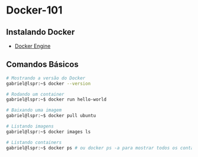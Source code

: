 # Docker-101

## Instalando Docker

- [Docker Engine](https://docs.docker.com/engine/install/)

## Comandos Básicos

```bash
# Mostrando a versão do Docker
gabriel@lspr:~$ docker --version

# Rodando um container
gabriel@lspr:~$ docker run hello-world

# Baixando uma imagem
gabriel@lspr:~$ docker pull ubuntu

# Listando imagens
gabriel@lspr:~$ docker images ls

# Listando containers
gabriel@lspr:~$ docker ps # ou docker ps -a para mostrar todos os containers(até mesmo os que estão parados)
```